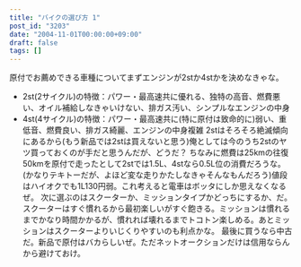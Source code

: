 ```yaml
---
title: "バイクの選び方 1"
post_id: "3203"
date: "2004-11-01T00:00:00+09:00"
draft: false
tags: []
---
```



原付でお薦めできる車種についてまずエンジンが2stか4stかを決めなきゃな。

  * 2st(2サイクル)の特徴：パワー・最高速共に優れる、独特の高音、燃費悪い、オイル補給しなきゃいけない、排ガス汚い、シンプルなエンジンの中身
  * 4st(4サイクル)の特徴：パワー・最高速共に(特に原付は致命的に)弱い、重低音、燃費良い、排ガス綺麗、エンジンの中身複雑
2stはそろそろ絶滅傾向にあるから(もう新品では2stは買えないと思う)俺としては今のうち2stのヤツ買っておくのが手だと思うんだが、どうだ？ ちなみに燃費は25kmの往復50kmを原付で走ったとして2stでは1.5L、4stなら0.5L位の消費だろうな。(かなりテキトーだが、よほど変な走りかたしなきゃそんなもんだろう)値段はハイオクでも1L130円弱。これ考えると電車はボッタにしか思えなくなるぜ。 次に選ぶのはスクーターか、ミッションタイプかどっちにするか、だ。スクーターはすぐ慣れるから最初楽しいがすぐ飽きる。ミッションは慣れるまでかなり時間かかるが、慣れれば壊れるまでトコトン楽しめる。あとミッションはスクーターよりいじくりやすいのも利点かな。 最後に買うなら中古だ。新品で原付はバカらしいぜ。ただネットオークションだけは信用ならんから避けておけ。
